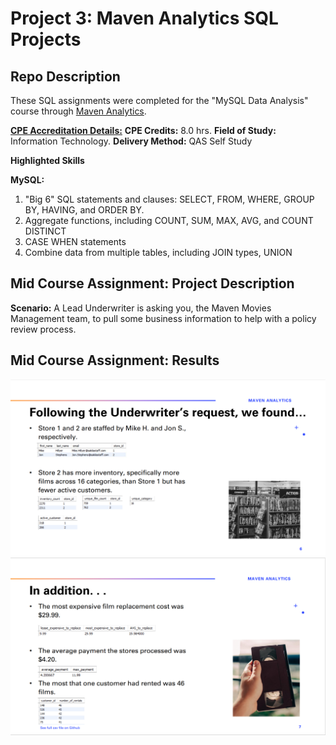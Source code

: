 
# Project 3: Maven Analytics SQL Projects

## Repo Description

These SQL assignments were completed for  the "MySQL Data Analysis" course through [Maven Analytics](https://www.mavenanalytics.io/). 

[**CPE Accreditation Details:**](https://help.mavenanalytics.io/en/articles/3850360-can-i-earn-cpe-credits-from-your-courses#:~:text=Maven%20Analytics%20is%20registered%20with,56%20state%20boards%20of%20accountancy.)
**CPE Credits:** 8.0 hrs.
**Field of Study:** Information Technology.
**Delivery Method:** QAS Self Study

**Highlighted Skills**

**MySQL:** 
1. "Big 6" SQL statements and clauses: SELECT, FROM, WHERE, GROUP BY, HAVING, and ORDER BY.
2. Aggregate functions, including COUNT, SUM, MAX, AVG, and COUNT DISTINCT
3. CASE WHEN statements
4. Combine data from multiple tables, including JOIN types, UNION

## Mid Course Assignment: Project Description
**Scenario:** A Lead Underwriter is asking you, the Maven Movies Management team, to pull some business information to help with a policy review process.

## Mid Course Assignment: Results
![](https://github.com/pammoon14/maven_analytics_SQL_projects/blob/main/images/SQL_midcourse_project_result1.png)
![](https://github.com/pammoon14/maven_analytics_SQL_projects/blob/main/images/SQL_midcourse_project_result2.png)
